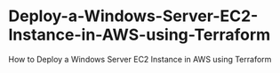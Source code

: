 # Deploy-a-Windows-Server-EC2-Instance-in-AWS-using-Terraform
How to Deploy a Windows Server EC2 Instance in AWS using Terraform

